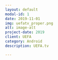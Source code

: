 ```yaml
---
layout: default
modal-id: 1
date: 2019-11-01
img: uefatv_proper.png
alt: image-alt
project-date: 2019
client: UEFA
category: Android
description: UEFA.tv

---
```

